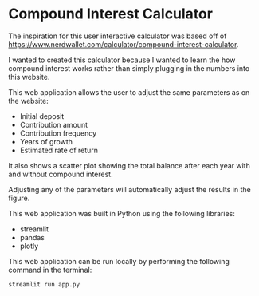 # Compound Interest Calculator

The inspiration for this user interactive calculator was based off of https://www.nerdwallet.com/calculator/compound-interest-calculator. 

I wanted to created this calculator because I wanted to learn the how compound interest works rather than simply plugging in the numbers into this website.

This web application allows the user to adjust the same parameters as on the website:
* Initial deposit
* Contribution amount
* Contribution frequency
* Years of growth
* Estimated rate of return

It also shows a scatter plot showing the total balance after each year with and without compound interest.

Adjusting any of the parameters will automatically adjust the results in the figure.

This web application was built in Python using the following libraries:
* streamlit 
* pandas
* plotly

This web application can be run locally by performing the following command in the terminal:
```bash
streamlit run app.py
```
